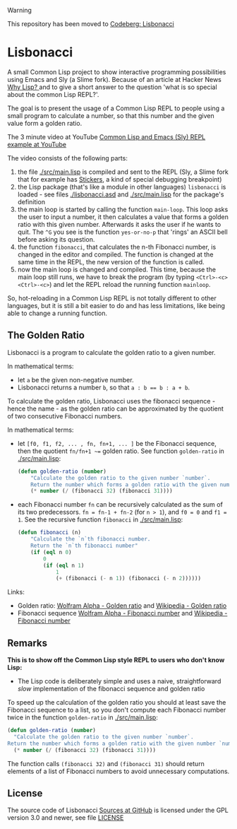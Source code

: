 > [!WARNING]
> This repository has been moved to [Codeberg: Lisbonacci](https://codeberg.org/Release-Candidate/Lisbonacci)

# Lisbonacci

A small Common Lisp project to show interactive programming possibilities using Emacs and Sly (a Slime fork). Because of an article at Hacker News [Why Lisp? ](https://news.ycombinator.com/item?id=29202021) and to give a short answer to the question 'what is so special about the common Lisp REPL?'.

The goal is to present the usage of a Common Lisp REPL to people using a small program to calculate a number, so that this number and the given value form a golden ratio.

The 3 minute video at YouTube [Common Lisp and Emacs (Sly) REPL example at YouTube](https://www.youtube.com/watch?v=9AyfcGZow34)

The video consists of the following parts:

1. the file [./src/main.lisp](https://github.com/Release-Candidate/Lisbonacci/blob/main/src/main.lisp) is compiled and sent to the REPL (Sly, a Slime fork that for example has [Stickers](https://joaotavora.github.io/sly/#Stickers), a kind of special debugging breakpoint)
2. the Lisp package (that's like a module in other languages) `lisbonacci` is loaded - see files [./lisbonacci.asd](https://github.com/Release-Candidate/Lisbonacci/blob/main/lisbonacci.asd) and [./src/main.lisp](https://github.com/Release-Candidate/Lisbonacci/blob/main/src/main.lisp) for the package's definition
3. the main loop is started by calling the function `main-loop`. This loop asks the user to input a number, it then calculates a value that forms a golden ratio with this given number. Afterwards it asks the user if he wants to quit. The `^G` you see is the function `yes-or-no-p` that 'rings' an ASCII bell before asking its question.
4. the function `fibonacci`, that calculates the n-th Fibonacci number, is changed in the editor and compiled. The function is changed at the same time in the REPL, the new version of the function is called.
5. now the main loop is changed and compiled. This time, because the main loop still runs, we have to break the program (by typing `<Ctrl>-<c> <Ctrl>-<c>`) and let the REPL reload the running function `mainloop`.

So, hot-reloading in a Common Lisp REPL is not totally different to other languages, but it is still a bit easier to do and has less limitations, like being able to change a running function.

## The Golden Ratio

Lisbonacci is a program to calculate the golden ratio to a given number.

In mathematical terms:

- let `a` be the given non-negative number.
- Lisbonacci returns a number `b`, so that `a : b == b : a + b`.

To calculate the golden ratio, Lisbonacci uses the fibonacci sequence - hence the name - as the golden ratio can be approximated by the quotient of two consecutive Fibonacci numbers.

In mathematical terms:

- let `[f0, f1, f2, ... , fn, fn+1, ... ]` be the Fibonacci sequence, then the quotient `fn/fn+1 ~=` golden ratio. See function `golden-ratio` in [./src/main.lisp](https://github.com/Release-Candidate/Lisbonacci/blob/main/src/main.lisp):

    ```lisp
    (defun golden-ratio (number)
        "Calculate the golden ratio to the given number `number`.
        Return the number which forms a golden ratio with the given number `number`."
        (* number (/ (fibonacci 32) (fibonacci 31))))
    ```

- each Fibonacci number `fn` can be recursively calculated as the sum of its two predecessors. `fn = fn-1 + fn-2` (for  `n > 1`), and `f0 = 0` and `f1 = 1`. See the recursive function `fibonacci` in [./src/main.lisp](https://github.com/Release-Candidate/Lisbonacci/blob/main/src/main.lisp):

    ```lisp
    (defun fibonacci (n)
        "Calculate the `n`th fibonacci number.
        Return the `n`th fibonacci number"
        (if (eql n 0)
            0
            (if (eql n 1)
                1
                (+ (fibonacci (- n 1)) (fibonacci (- n 2))))))
    ```

Links:

- Golden ratio: [Wolfram Alpha - Golden ratio](https://mathworld.wolfram.com/GoldenRatio.html) and [Wikipedia - Golden ratio](https://en.wikipedia.org/wiki/Golden_ratio)
- Fibonacci sequence [Wolfram Alpha - Fibonacci number](https://mathworld.wolfram.com/FibonacciNumber.html) and [Wikipedia - Fibonacci number](https://en.wikipedia.org/wiki/Fibonacci_numbers)

## Remarks

**This is to show off the Common Lisp style REPL to users who don't know Lisp:**

- The Lisp code is deliberately simple and uses a naive, straightforward *slow* implementation of the fibonacci sequence and golden ratio

To speed up the calculation of the golden ratio you should at least save the Fibonacci sequence to a list, so you don't compute each Fibonacci number twice in the function `golden-ratio` in [./src/main.lisp](https://github.com/Release-Candidate/Lisbonacci/blob/main/src/main.lisp):

```lisp
(defun golden-ratio (number)
  "Calculate the golden ratio to the given number `number`.
Return the number which forms a golden ratio with the given number `number`."
  (* number (/ (fibonacci 32) (fibonacci 31))))
```

The function calls `(fibonacci 32)` and `(fibonacci 31)` should return elements of a list of Fibonacci numbers to avoid unnecessary computations.

## License

The source code of Lisbonacci [Sources at GitHub](https://github.com/Release-Candidate/Lisbonacci) is licensed under the GPL version 3.0 and newer, see file [LICENSE](https://github.com/Release-Candidate/Lisbonacci/blob/main/LICENSE)
